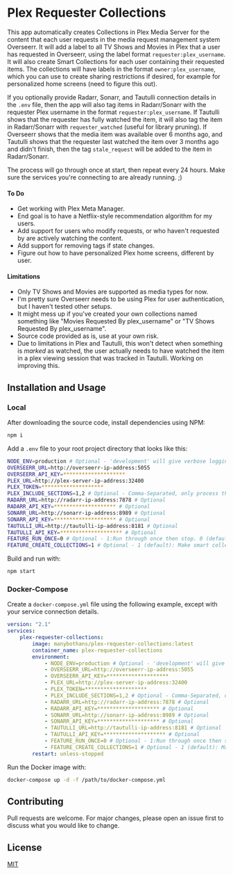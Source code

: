 # Plex Requester Collections

This app automatically creates Collections in Plex Media Server for the content that each user requests in the media request management system Overseerr. It will add a label to all TV Shows and Movies in Plex that a user has requested in Overseerr, using the label format `requester:plex_username`. It will also create Smart Collections for each user containing their requested items. The collections will have labels in the format `owner:plex_username`, which you can use to create sharing restrictions if desired, for example for personalized home screens (need to figure this out).

If you optionally provide Radarr, Sonarr, and Tautulli connection details in the `.env` file, then the app will also tag items in Radarr/Sonarr with the requester Plex username in the format `requester:plex_username`. If Tautulli shows that the requester has fully watched the item, it will also tag the item in Radarr/Sonarr with `requester_watched` (useful for library pruning). If Overseerr shows that the media item was available over 6 months ago, and Tautulli shows that the requester last watched the item over 3 months ago and didn't finish, then the tag `stale_request` will be added to the item in Radarr/Sonarr.

The process will go through once at start, then repeat every 24 hours. Make sure the services you're connecting to are already running. ;)

#### To Do

-   Get working with Plex Meta Manager.
-   End goal is to have a Netflix-style recommendation algorithm for my users.
-   Add support for users who modify requests, or who haven't requested by are actively watching the content.
-   Add support for removing tags if state changes.
-   Figure out how to have personalized Plex home screens, different by user.

#### Limitations

-   Only TV Shows and Movies are supported as media types for now.
-   I'm pretty sure Overseerr needs to be using Plex for user authentication, but I haven't tested other setups.
-   It might mess up if you've created your own collections named something like "Movies Requested By plex_username" or "TV Shows Requested By plex_username".
-   Source code provided as is, use at your own risk.
-   Due to limitations in Plex and Tautulli, this won't detect when something is _marked_ as watched, the user actually needs to have watched the item in a plex viewing session that was tracked in Tautulli. Working on improving this.

## Installation and Usage

### Local

After downloading the source code, install dependencies using NPM:

```bash
npm i
```

Add a `.env` file to your root project directory that looks like this:

```bash
NODE_ENV=production # Optional - 'development' will give verbose logging.
OVERSEERR_URL=http://overseerr-ip-address:5055
OVERSEERR_API_KEY=********************
PLEX_URL=http://plex-server-ip-address:32400
PLEX_TOKEN=********************
PLEX_INCLUDE_SECTIONS=1,2 # Optional - Comma-Separated, only process these library sections.
RADARR_URL=http://radarr-ip-address:7878 # Optional
RADARR_API_KEY=******************** # Optional
SONARR_URL=http://sonarr-ip-address:8989 # Optional
SONARR_API_KEY=******************** # Optional
TAUTULLI_URL=http://tautulli-ip-address:8181 # Optional
TAUTULLI_API_KEY=******************** # Optional
FEATURE_RUN_ONCE=0 # Optional - 1:Run through once then stop. 0 (default): Repeat every 24h.
FEATURE_CREATE_COLLECTIONS=1 # Optional - 1 (default): Make smart collection for each requester. 0: Just do the tagging.
```

Build and run with:

```bash
npm start
```

### Docker-Compose

Create a `docker-compose.yml` file using the following example, except with your service connection details.

```yaml
version: "2.1"
services:
    plex-requester-collections:
        image: manybothans/plex-requester-collections:latest
        container_name: plex-requester-collections
        environment:
            - NODE_ENV=production # Optional - 'development' will give verbose logging.
            - OVERSEERR_URL=http://overseerr-ip-address:5055
            - OVERSEERR_API_KEY=********************
            - PLEX_URL=http://plex-server-ip-address:32400
            - PLEX_TOKEN=********************
            - PLEX_INCLUDE_SECTIONS=1,2 # Optional - Comma-Separated, only process these library sections.
            - RADARR_URL=http://radarr-ip-address:7878 # Optional
            - RADARR_API_KEY=******************** # Optional
            - SONARR_URL=http://sonarr-ip-address:8989 # Optional
            - SONARR_API_KEY=******************** # Optional
            - TAUTULLI_URL=http://tautulli-ip-address:8181 # Optional
            - TAUTULLI_API_KEY=******************** # Optional
            - FEATURE_RUN_ONCE=0 # Optional - 1:Run through once then stop. 0 (default): Repeat every 24h.
            - FEATURE_CREATE_COLLECTIONS=1 # Optional - 1 (default): Make smart collection for each requester. 0: Just do the tagging.
        restart: unless-stopped
```

Run the Docker image with:

```bash
docker-compose up -d -f /path/to/docker-compose.yml
```

## Contributing

Pull requests are welcome. For major changes, please open an issue first
to discuss what you would like to change.

<!--
Please make sure to update tests as appropriate.
-->

## License

[MIT](https://choosealicense.com/licenses/mit/)
